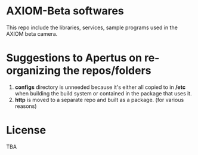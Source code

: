 # AXIOM-Beta softwares

This repo include the libraries, services, sample programs used in the AXIOM beta camera.

# Suggestions to Apertus on re-organizing the repos/folders
1. __configs__ directory is unneeded because it's either all copied to in __/etc__ when building the build system or contained in the package that uses it.
2. __http__ is moved to a separate repo and built as a package. (for various reasons)

# License

TBA
